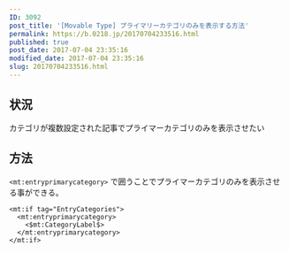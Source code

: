```yaml
---
ID: 3092
post_title: '[Movable Type] プライマリーカテゴリのみを表示する方法'
permalink: https://b.0218.jp/20170704233516.html
published: true
post_date: 2017-07-04 23:35:16
modified_date: 2017-07-04 23:35:16
slug: 20170704233516.html
---
```

<!--more-->

<h2>状況</h2>

カテゴリが複数設定された記事でプライマーカテゴリのみを表示させたい

<h2>方法</h2>

<code>&lt;mt:entryprimarycategory&gt;</code> で囲うことでプライマーカテゴリのみを表示させる事ができる。

<pre><code>&lt;mt:if tag="EntryCategories"&gt;
  &lt;mt:entryprimarycategory&gt;
    &lt;$mt:CategoryLabel$&gt;
  &lt;/mt:entryprimarycategory&gt;
&lt;/mt:if&gt;
</code></pre>